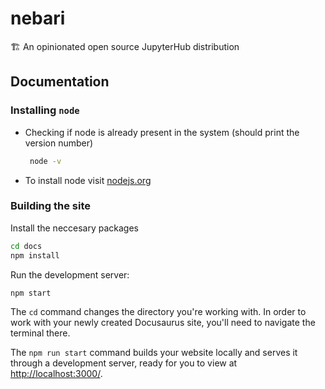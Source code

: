 # nebari


🏗 An opinionated open source JupyterHub distribution

## Documentation

### Installing  `node`
- Checking if node is already present in the system (should print the version number)
    ```bash
     node -v
    ```
- To install node visit [nodejs.org](https://nodejs.org/en/download/)

### Building the site

Install the neccesary packages
```bash
cd docs
npm install
```

Run the development server:

```bash
npm start
```

The `cd` command changes the directory you're working with. In order to work with your newly created Docusaurus site, you'll need to navigate the terminal there.

The `npm run start` command builds your website locally and serves it through a development server, ready for you to view at <http://localhost:3000/>.
